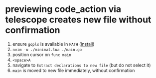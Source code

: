 # previewing code_action via telescope creates new file without confirmation

1. ensure `gopls` is available in `PATH`
   ([install](https://pkg.go.dev/golang.org/x/tools/gopls#readme-installation))
1. `nvim -u ./minimal.lua ./main.go`
1. position cursor on `func main`
1. `<space>A`
1. navigate to `Extract declarations to new file` (but do not select it)
1. `main` is moved to new file immediately, without confirmation
